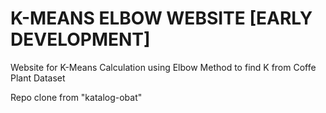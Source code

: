 # K-MEANS ELBOW WEBSITE [EARLY DEVELOPMENT]

Website for K-Means Calculation using Elbow Method to find K from Coffe Plant Dataset

Repo clone from "katalog-obat"
